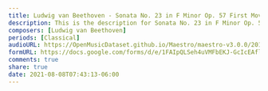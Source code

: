 ```yaml
---
title: Ludwig van Beethoven - Sonata No. 23 in F Minor Op. 57 First Movement (3)
description: This is the description for Sonata No. 23 in F Minor Op. 57 First Movement by Ludwig van Beethoven
composers: [Ludwig van Beethoven]
periods: [Classical]
audioURL: https://OpenMusicDataset.github.io/Maestro/maestro-v3.0.0/2011/MIDI-Unprocessed_20_R1_2011_MID--AUDIO_R1-D8_04_Track04_wav.midi
formURL: https://docs.google.com/forms/d/e/1FAIpQLSeh4uVMFbEKJ-GcIcEAflnD7n5XbuNDhlYcX_5aA7RI6StMuw/viewform
comments: true
share: true
date: 2021-08-08T07:43:13-06:00
---
```

